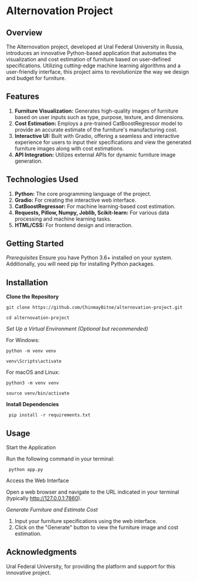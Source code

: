 # Alternovation Project

## Overview
The Alternovation project, developed at Ural Federal University in Russia, introduces an innovative Python-based application that automates the visualization and cost estimation of furniture based on user-defined specifications. Utilizing cutting-edge machine learning algorithms and a user-friendly interface, this project aims to revolutionize the way we design and budget for furniture.

## Features
1. **Furniture Visualization:** Generates high-quality images of furniture based on user inputs such as         type, purpose, texture, and dimensions.
2. **Cost Estimation:** Employs a pre-trained CatBoostRegressor model to provide an accurate estimate of the     furniture's manufacturing cost.
3. **Interactive UI:** Built with Gradio, offering a seamless and interactive experience for users to input     their specifications and view the generated furniture images along with cost estimations.
4. **API Integration:** Utilizes external APIs for dynamic furniture image generation.

## Technologies Used
1. **Python:** The core programming language of the project.
2. **Gradio:** For creating the interactive web interface.
3. **CatBoostRegressor:** For machine learning-based cost estimation.
4. **Requests, Pillow, Numpy, Joblib, Scikit-learn:** For various data processing and machine learning tasks.
5. **HTML/CSS:** For frontend design and interaction.

## Getting Started
_Prerequisites_
Ensure you have Python 3.6+ installed on your system. Additionally, you will need pip for installing Python packages.

## Installation
**Clone the Repository**

    git clone https://github.com/ChinmayBitne/alternovation-project.git

    cd alternovation-project

_Set Up a Virtual Environment (Optional but recommended)_

For Windows:
   
    python -m venv venv

    venv\Scripts\activate
    
For macOS and Linux:
    
    python3 -m venv venv

    source venv/bin/activate
    
**Install Dependencies**

     pip install -r requirements.txt
     
## Usage
Start the Application

Run the following command in your terminal:

     python app.py
     
Access the Web Interface

Open a web browser and navigate to the URL indicated in your terminal (typically http://127.0.0.1:7860).

*Generate Furniture and Estimate Cost*

1. Input your furniture specifications using the web interface.
2. Click on the "Generate" button to view the furniture image and cost estimation.


## Acknowledgments
Ural Federal University, for providing the platform and support for this innovative project.

